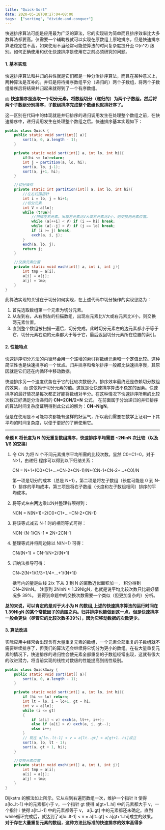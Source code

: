 ```yaml
---
title: "Quick-Sort"
date: 2020-05-18T08:27:04+08:00
tags:  ["sorting", "divide-and-conquer"]
---
```




快速排序算法可能是应用最为广泛的算法，它的实现较为简单而且排序效率比大多数算法都要高。仅需要一个辅助栈就可以实现在原数组上原地排序。但是快速排序算法稳定性不高，如果使用不当经常可能使算法的时间复杂度提升至 O(n^2) 级别。如何正确使用和优化快速排序是使用它之前必须研究的问题。



#### 1. 基本实现

快速排序算法和并归的共性就是它们都是一种分治排序算法，而且在某种意义上，两种算法是互补的。并归是将待排序数组平分（递归的）两个子数组，将两个子数组排序后将结果并归起来就得到了一个有序数组。

而 **快速排序是选取一个切分元素，将数组切分（递归的）为两个子数组，然后将两个子数组分别排序，子数组排序完成整个数组也就排好序了。** 

这一区别在代码中的体现就是并归排序的递归调用发生在处理整个数组之前，在快速排序中，递归调用发生在处理整个数组之后。快速排序基本实现如下：

```java
public class Quick {
    public static void sort(int[] a){
        sort(a, 0, a.length - 1);
    }

    private static void sort(int[] a, int lo, int hi){
        if(hi <= lo)return;
        int j = partition(a, lo, hi);
        sort(a, lo, j-1);
        sort(a, j+1, hi);
    }

    //切分操作
    private static int partition(int[] a, int lo, int hi){
        //左右扫描指针
        int i = lo, j = hi+1;
        //切分元素
        int V = a[lo];
        while (true){
            //扫描左右元素，出现左元素比V大或右元素比V小，则交换两元素位置。
            while (a[++i] < V) if (i == hi) break;
            while (a[--j] > V) if (j == lo) break;
            if (i >= j) break;
            exch(a, i, j);
        }
        exch(a, lo, j);
        return j;
    }

    //交换元素位置
    private static void exch(int[] a, int i, int j){
        int tmp = a[i];
        a[i] = a[j];
        a[j] = tmp;
    }
}
```

此算法实现的关键在于切分如何实现，在上述代码中切分操作的实现思路为：

1. 首先选取数组第一个元素为切分元素。
2. 从左到右，从右到左的扫描数组，出现左元素比V大或右元素比V小，则交换两元素位置。
3. 直到整个数组被扫描一遍后，切分完成。此时切分元素左的边元素都小于等于它，切分元素右边的元素都大于等于它，最后返回切分元素所在位置的索引。



#### 2. 性能特点

快速排序切分方法的内循环会用一个递增的索引将数组元素和一个定值比较。这种简洁性也是快速排序的一个优点。归并排序和希尔排序一般都比快速排序慢，其原因就是它们还在内循环中移动数据。

快速排序另一个速度优势在于它的比较次数很少。排序效率最终还是依赖切分数组的效果， 而 这依赖于切分元素的值。这就是让快速排序算法不稳定的因素。快速排序的最好情况是每次都正好能将数组对半分。在这种情况下快速排序所用的比较次数正好满足分治递归的 **CN=2CN/2+N** 公式。 在前面属于分治递归的并归排序的算法时间复杂度证明得到此公式的解为：**CN~NlgN**。

但是在使用是不可能每次都能有这样的好运气，所以我们需要在数学上证明一下其平均的时间复杂度，以便于更好的了解使用它。

---

**命题 K 将长度为 N 的无重复数组排序，快速排序平均需要 ~2NlnN 次比较（以及 1/6 的交换）**

1. 令 CN 为将 N 个不同元素排序平均所需的比较次数。显然 C0=C1=0，对于 N>1，由递归
   程序可以得到以下归纳关系：

   CN = N+1+(C0+C1+...+CN-2+CN-1)/N+(CN-1+CN-2+...+C0)/N

   第一项是切分的成本（总是 N+1），第二项是将左子数组（长度可能是 0 到 N-1）排序的平均成本，第三项是将右子数组（长度和左子数组相同）排序的平均成本。

2. 将等式左右两边乘以N并整理各项得到：

   NCN = N(N+1)+2(C0+C1+...+CN-2+CN-1)

3. 将该等式减去 N-1 时的相同等式可得：

   NCN-(N-1)CN-1 = 2N+2CN-1

4. 整理等式并将两边除以 N(N+1) 可得：

   CN/(N+1) = CN-1/N+2/(N+1)

5. 归纳法推导可得：

   CN~2(N+1)(1/3+1/4+...+1/(N+1))

   括号内的量是曲线 2/x 下从 3 到 N 的离散近似面积加一， 积分得到 CN~2NlnN。 
   注意到 2NlnN ≈ 1.39NlgN，也就是说平均比较次数只比最好情况多 39%。
   要得到命题中的交换次数需要一个类似（但更加复杂的）分析。



**总的来说，可以肯定的是对于大小为 N 的数组,上述的快速排序算法的运行时间在 1.39NlgN 的某个常数因子的范围之内。归并排序也能做到这一点，但是快速排序一般会更快（尽管它的比较次数多39%），因为它移动数据的次数更少。**



#### 3. 算法改进

实际应用中经常会出现含有大量重复元素的数组，一个元素全部重复的子数组就不需要继续排序了，但我们的算法还会继续将它切分为更小的数组。在有大量重复元素的情况下，快速排序的递归性会使元素全部重复的子数组经常出现，这就有很大的改进潜力，将当前实现的线性对数级的性能提高到线性级别。

```java
public class Quick3way {
    public static void sort(int[] a){
        sort(a, 0, a.length - 1);
    }

    private static void sort(int[] a, int lo, int hi){
        if (hi <= lo) return;
        int lt = lo, i = lo+1, gt = hi;
        int v = a[lo];
        while (i <= gt)
        {
            if (a[i] < v) exch(a, lt++, i++);
            else if (a[i] > v) exch(a, i, gt--);
            else i++;
        }
        // 现在 a[lo..lt-1] < v = a[lt..gt] < a[gt+1..hi]成立
        sort(a, lo, lt - 1);
        sort(a, gt + 1, hi);
    }

    //交换元素位置
    private static void exch(int[] a, int i, int j){
        int tmp = a[i];
        a[i] = a[j];
        a[j] = tmp;
    }
}
```

Dijkstra 的解法如上所示。它从左到右遍历数组一次，维护一个指针 lt 使得 a[lo..lt-1] 中的元素都小于 v，一个指针 gt 使得 a[gt+1..hi] 中的元素都大于 v，一个指针 i 使得 a[lt..i-1] 中的元素都等于 v， a[i..gt] 中的元素都还未确定。直到while循环完成后，就达到了a[lo..lt-1] < v = a[lt..gt] < a[gt+1..hi]成立的效果。 **对于存在大量重复元素的数组，这种方法比标准的快速排序的效率高得多**
